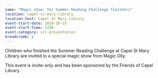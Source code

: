 ```yaml
---
name: "Magic show: for Summer Reading Challenge finishers"
location: capel-st-mary-library
location-text: Capel St Mary Library
event-start-date: 2019-10-15
event-start-time: 1330
event-category: src-presentation
breadcrumb: y
---
```


Children who finished the Summer Reading Challenge at Capel St Mary Library are invited to a special magic show from Magic Olly.

This event is invite-only and has been sponsored by the Friends of Capel Library.
